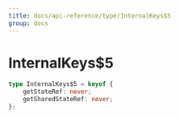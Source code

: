 ```yaml
---
title: docs/api-reference/type/InternalKeys$5
group: docs
---
```


# InternalKeys$5

```ts
type InternalKeys$5 = keyof {
    getStateRef: never;
    getSharedStateRef: never;
};
```


